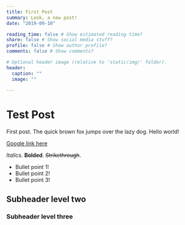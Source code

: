 ```yaml
---
title: First Post
summary: Look, a new post!
date: "2019-09-10"

reading_time: false # Show estimated reading time?
share: false # Show social media stuff?
profile: false # Show author profile?
comments: false # Show comments?

# Optional header image (relative to 'static/img/' folder).
header:
  caption: ""
  image: ""
 
---  
```

 
# Test Post

First post. The quick brown fox jumps over the lazy dog. Hello world!

[Google link here](https://google.ca)

_Italics_. **Bolded**. ~~Strikethrough~~.

+ Bullet point 1!
+ Bullet point 2!
+ Bullet point 3!

## Subheader level two

### Subheader level three

